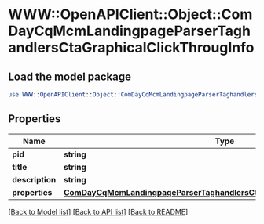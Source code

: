 # WWW::OpenAPIClient::Object::ComDayCqMcmLandingpageParserTaghandlersCtaGraphicalClickThrougInfo

## Load the model package
```perl
use WWW::OpenAPIClient::Object::ComDayCqMcmLandingpageParserTaghandlersCtaGraphicalClickThrougInfo;
```

## Properties
Name | Type | Description | Notes
------------ | ------------- | ------------- | -------------
**pid** | **string** |  | [optional] 
**title** | **string** |  | [optional] 
**description** | **string** |  | [optional] 
**properties** | [**ComDayCqMcmLandingpageParserTaghandlersCtaGraphicalClickThrougProperties**](ComDayCqMcmLandingpageParserTaghandlersCtaGraphicalClickThrougProperties.md) |  | [optional] 

[[Back to Model list]](../README.md#documentation-for-models) [[Back to API list]](../README.md#documentation-for-api-endpoints) [[Back to README]](../README.md)


